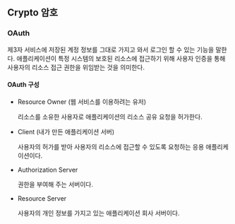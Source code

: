 ## Crypto 암호

### OAuth

제3자 서비스에 저장된 계정 정보를 그대로 가지고 와서 로그인 할 수 있는 기능을 말한다. 애플리케이션이 특정 시스템의 보호된 리소스에 접근하기 위해 사용자 인증을 통해 사용자의 리소스 접근 권한을 위임받는 것을 의미한다.

#### OAuth 구성

- Resource Owner (웹 서비스를 이용하려는 유저)

  리소스를 소유한 사용자로 애플리케이션의 리소스 공유 요청을 허가한다.

- Client (내가 만든 애플리케이션 서버)

  사용자의 허가를 받아 사용자의 리소스에 접근할 수 있도록 요청하는 응용 애플리케이션이다.

- Authorization Server

  권한을 부여해 주는 서버이다.

- Resource Server

  사용자의 개인 정보를 가지고 있는 애플리케이션 회사 서버이다.
